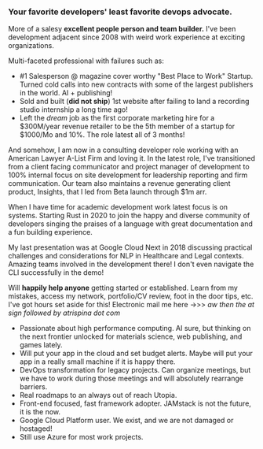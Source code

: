 ### Your favorite developers' least favorite devops advocate.  
More of a salesy **excellent people person and team builder.** I've been development adjacent since 2008 with weird work experience at exciting organizations.

Multi-faceted professional with failures such as:
 - #1 Salesperson @ magazine cover worthy "Best Place to Work" Startup. Turned cold calls into new contracts with some of the largest publishers in the world. AI + publishing!
 - Sold and built (**did not ship**) 1st website after failing to land a recording studio internship a long time ago!
 - Left the *dream* job as the first corporate marketing hire for a $300M/year revenue retailer to be the 5th member of a startup for $1000/Mo and 10%. The role latest all of 3 months! 

And somehow, I am now in a consulting developer role working with an American Lawyer A-List Firm and loving it. In the latest role, I've transitioned from a client facing communicator and project manager of development to 100% internal focus on site development for leadership reporting and firm communication. Our team also maintains a revenue generating client product, Insights, that I led from Beta launch through $1m arr. 

When I have time for academic development work latest focus is on systems. Starting Rust in 2020 to join the happy and diverse community of developers singing the praises of a language with great documentation and a  fun building experience.

My last presentation was at Google Cloud Next in 2018 discussing practical challenges and considerations for NLP in Healthcare and Legal contexts. Amazing teams involved in the development there! I don't even navigate the CLI successfully in the demo!

Will **happily help anyone** getting started or established. Learn from my mistakes, access my network, portfolio/CV review, foot in the door tips, etc. I've got hours set aside for this! Electronic mail me here ->>> *aw then the at sign followed by atrispina dot com*

- Passionate about high performance computing. AI sure, but thinking on the next frontier unlocked for materials science, web publishing, and games lately.
- Will put your app in the cloud and set budget alerts. Maybe will put your app in a really small machine if it is happy there. 
- DevOps transformation for legacy projects. Can organize meetings, but we have to work during those meetings and will absolutely rearrange barriers. 
- Real roadmaps to an always out of reach Utopia.
- Front-end focused, fast framework adopter. JAMstack is not the future, it is the now.
- Google Cloud Platform user. We exist, and we are not damaged or hostaged!
- Still use Azure for most work projects.
